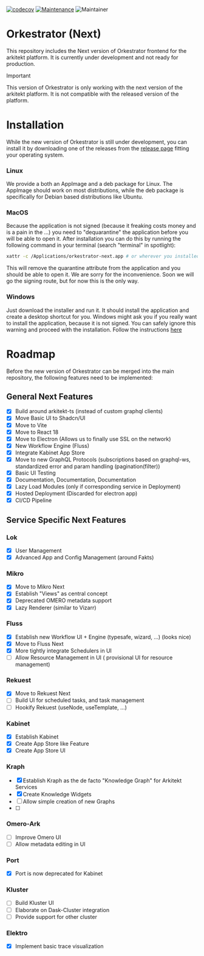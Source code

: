 [![codecov](https://codecov.io/gh/arkitektio/orkestrator-next/branch/main/graph/badge.svg?token=UGXEA2THBV)](https://codecov.io/gh/arkitektio/orkestrator-next)
[![Maintenance](https://img.shields.io/badge/Maintained%3F-yes-green.svg)](https://github.com/arkitektio/orkestrator-next/)
![Maintainer](https://img.shields.io/badge/maintainer-jhnnsrs-blue)

# Orkestrator (Next)

This repository includes the Next version of Orkestrator frontend
for the arkitekt platform. It is currently under development and not ready for production.

> [!IMPORTANT]
> This version of Orkestrator is only working with the next version of the arkitekt platform. It is not compatible with the released version of the platform.

# Installation

While the new version of Orkestrator is still under development, you can install it by downloading one of the releases
from the [release page](https://github.com/arkitektio/orkestrator-next/releases) fitting your operating system.

### Linux

We provide a both an AppImage and a deb package for Linux. The AppImage should work on most distributions, while the deb package is specifically for Debian based distributions like Ubuntu.

### MacOS

Because the application is not signed (because it freaking costs money and is a pain in the ...) you need to "dequarantine" the application
before you will be able to open it. After installation you can do this by running the following command in your terminal (search "terminal" in spotlight):

```bash
xattr -c /Applications/orkestrator-next.app # or wherever you installed it
```

This will remove the quarantine attribute from the application and you should be able to open it.
We are sorry for the inconvenience. Soon we will go the signing route, but for now this is the only way.

### Windows

Just download the installer and run it. It should install the application and create a desktop shortcut for you.
Windows might ask you if you really want to install the application, because it is not signed. You can safely
ignore this warning and proceed with the installation. Follow the instructions [here](https://www.minitool.com/backup-tips/windows-protected-your-pc.html)

# Roadmap

Before the new version of Orkestrator can be merged into the main repository, the following features need to be implemented:

## General Next Features

- [x] Build around arkitekt-ts (instead of custom graphql clients)
- [x] Move Basic UI to Shadcn/UI
- [x] Move to Vite
- [x] Move to React 18
- [x] Move to Electron (Allows us to finally use SSL on the network)
- [x] New Workflow Engine (Fluss)
- [x] Integrate Kabinet App Store
- [x] Move to new GraphQL Protocols (subscriptions based on graphql-ws, standardized error and param handling (pagination(filter))
- [X] Basic UI Testing
- [X] Documentation, Documentation, Documentation
- [x] Lazy Load Modules (only if corresponding service in Deployment)
- [x] Hosted Deployment (Discarded for electron app)
- [x] CI/CD Pipeline

## Service Specific Next Features

### Lok

- [x] User Management
- [x] Advanced App and Config Management (around Fakts)

### Mikro

- [x] Move to Mikro Next
- [x] Establish "Views" as central concept
- [x] Deprecated OMERO metadata support
- [X] Lazy Renderer (similar to Vizarr)

### Fluss

- [x] Establish new Workflow UI + Engine (typesafe, wizard, ...) (looks nice)
- [x] Move to Fluss Next
- [x] More tightly integrate Schedulers in UI
- [ ] Allow Resource Management in UI ( provisional UI for resource management)

### Rekuest

- [x] Move to Rekuest Next
- [ ] Build UI for scheduled tasks, and task management
- [ ] Hookify Rekuest (useNode, useTemplate, ...)

### Kabinet

- [x] Establish Kabinet
- [x] Create App Store like Feature
- [x] Create App Store UI

### Kraph

- [x] Establish Kraph as the de facto "Knowledge Graph" for Arkitekt Services
- [x] Create Knowledge Widgets
- [ ] Allow simple creation of new Graphs
- [ ] 


### Omero-Ark

- [ ] Improve Omero UI
- [ ] Allow metadata editing in UI

### Port

- [x] Port is now deprecated for Kabinet

### Kluster

- [ ] Build Kluster UI
- [ ] Elaborate on Dask-Cluster integration
- [ ] Provide support for other cluster

### Elektro

- [x] Implement basic trace visualization
